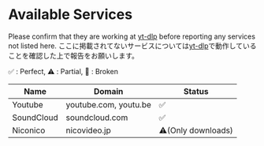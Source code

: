 # Available Services 

Please confirm that they are working at [yt-dlp](https://github.com/yt-dlp/yt-dlp) before reporting any services not listed here.
ここに掲載されてないサービスについては[yt-dlp](https://github.com/yt-dlp/yt-dlp)で動作していることを確認した上で報告をお願いします。

:white_check_mark: : Perfect, :warning: : Partial, :no_entry_sign: : Broken

| Name       | Domain                | Status                    |
|------------|-----------------------|---------------------------|
| Youtube    | youtube.com, youtu.be | :white_check_mark:        |
| SoundCloud | soundcloud.com        | :white_check_mark:        |
| Niconico   | nicovideo.jp          | :warning:(Only downloads) |

